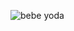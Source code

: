![bebe yoda](https://github.com/RaykaCarvalho/Bebe-yoda-/assets/166849999/7e803fa0-f527-400e-9606-a8f8bdc5aa15)
